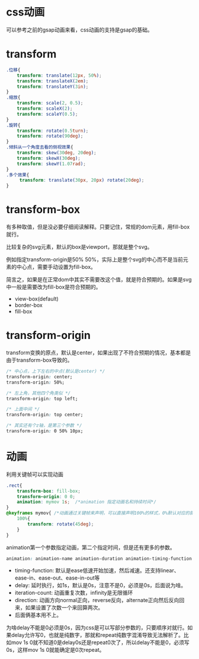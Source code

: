 # css动画
可以参考之前的gsap动画来看，css动画的支持是gsap的基础。
# transform
```css
.位移{
    transform: translate(12px, 50%);
    transform: translateX(2em);
    transform: translateY(3in);
}
.缩放{
    transform: scale(2, 0.5);
    transform: scaleX(2);
    transform: scaleY(0.5);
}
.旋转{
    transform: rotate(0.5turn);
    transform: rotate(90deg);
}
.倾斜从一个角度去看的侧视效果{
    transform: skew(30deg, 20deg);
    transform: skewX(30deg);
    transform: skewY(1.07rad);
}
.多个效果{
     transform: translate(30px, 20px) rotate(20deg);
}
```
# transform-box
有多种取值，但是没必要仔细阅读解释。只要记住，常规的dom元素，用fill-box就行。

比较复杂的svg元素，默认的box是viewport，那就是整个svg。

例如指定transform-origin是50% 50%，实际上是整个svg的中心而不是当前元素的中心点，需要手动设置为fill-box。


简言之，如果是在正常dom中其实不需要改这个值，就是符合预期的。如果是svg中一般是需要改为fill-box是符合预期的。

- view-box(default)
- border-box
- fill-box

# transform-origin
transform变换的原点，默认是center，如果出现了不符合预期的情况，基本都是由于transform-box导致的。
```css
/* 中心点，上下左右的中点(默认是center) */
transform-origin: center; 
transform-origin: 50%;

/* 左上角，其他四个角类似 */
transform-origin: top left; 

/* 上面中间 */
transform-origin: top center;

/* 其实还有个z轴，是第三个参数 */
transform-origin: 0 50% 10px;
```

# 动画
利用关键帧可以实现动画
```css
.rect{
    transform-box: fill-box;
    transform-origin: 0 0;
    animation: mymov 1s;  /*animation 指定动画名和持续时间*/ 
}
@keyframes mymov{ /*动画通过关键帧来声明，可以直接声明100%的样式，0%默认对应的就是静态css效果*/
    100%{
        transform: rotate(45deg); 
    }
}
```

animation第一个参数指定动画，第二个指定时间，但是还有更多的参数。
```css
animation: animation-name animation-duration animation-timing-function animation-delay animation-iteration-count animation-direction animation-fill-mode animation-play-state
```
- timing-function: 默认是ease低速开始加速，然后减速。还支持linear、ease-in、ease-out、ease-in-out等
- delay: 延时执行，如1s，默认是0s，注意不是0，必须是0s，后面说为啥。
- iteration-count: 动画重复次数，infinity是无限循环
- direction: 动画方向normal正向，reverse反向，alternate正向然后反向回来，如果设置了次数一个来回算两次。
- 后面俩基本用不上。

为啥delay不能是0必须是0s，因为css是可以写部分参数的，只要顺序对就行。如果delay允许写0，也就是纯数字，那就和repeat纯数字混淆导致无法解析了。比如mov 1s 0就不知道0是delay0s还是repeat0次了，所以delay不能是0，必须写0s，这样mov 1s 0就能确定是0次repeat。